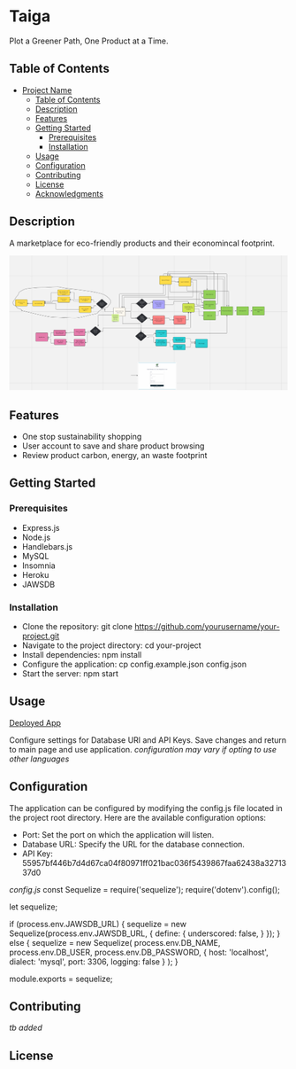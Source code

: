 # Taiga

Plot a Greener Path, One Product at a Time.

## Table of Contents

- [Project Name](#project-name)
  - [Table of Contents](#table-of-contents)
  - [Description](#description)
  - [Features](#features)
  - [Getting Started](#getting-started)
    - [Prerequisites](#prerequisites)
    - [Installation](#installation)
  - [Usage](#usage)
  - [Configuration](#configuration)
  - [Contributing](#contributing)
  - [License](#license)
  - [Acknowledgments](#acknowledgments)

## Description

A marketplace for eco-friendly products and their economincal footprint.

![Development Diagram](<public/images/Process Diagram.png>)

## Features

- One stop sustainability shopping
- User account to save and share product browsing
- Review product carbon, energy, an waste footprint

## Getting Started

### Prerequisites
 - Express.js
 - Node.js
 - Handlebars.js
 - MySQL
 - Insomnia
 - Heroku
 - JAWSDB
 
 ### Installation

 - Clone the repository: git clone https://github.com/yourusername/your-project.git
 - Navigate to the project directory: cd your-project
 - Install dependencies: npm install
 - Configure the application: cp config.example.json config.json
 - Start the server: npm start

 ## Usage
 
[Deployed App](https://immense-tor-19935-d43f1bf06a0b.herokuapp.com/)

 Configure settings for Database URl and API Keys.
 Save changes and return to main page and use application. 
 *configuration may vary if opting to use other languages*

## Configuration

The application can be configured by modifying the config.js file located in the project root directory. Here are the available configuration options:

- Port: Set the port on which the application will listen.
- Database URL: Specify the URL for the database connection.
- API Key: 55957bf446b7d4d67ca04f80971ff021bac036f5439867faa62438a3271337d0

*config.js*
const Sequelize = require('sequelize');
require('dotenv').config();

let sequelize;

if (process.env.JAWSDB_URL) {
  sequelize = new Sequelize(process.env.JAWSDB_URL, {
    define: {
      underscored: false,
    }
  });
} else {
  sequelize = new Sequelize(
    process.env.DB_NAME,
    process.env.DB_USER,
    process.env.DB_PASSWORD,
    {
      host: 'localhost',
      dialect: 'mysql',
      port: 3306,
      logging: false
    }
  );
}

module.exports = sequelize;


## Contributing
  *tb added*

## License

